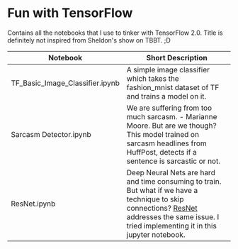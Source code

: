 # Fun with TensorFlow
Contains all the notebooks that I use to tinker with TensorFlow 2.0. Title is definitely not inspired from Sheldon's show on TBBT. ;D

Notebook | Short Description
--- | ---
TF_Basic_Image_Classifier.ipynb | A simple image classifier which takes the fashion_mnist dataset of TF and trains a model on it.
Sarcasm Detector.ipynb | We are suffering from too much sarcasm. - Marianne Moore. But are we though? This model trained on sarcasm headlines from HuffPost, detects if a sentence is sarcastic or not.
ResNet.ipynb | Deep Neural Nets are hard and time consuming to train. But what if we have a technique to skip connections? [ResNet](https://arxiv.org/abs/1512.03385) addresses the same issue. I tried implementing it in this jupyter notebook.
